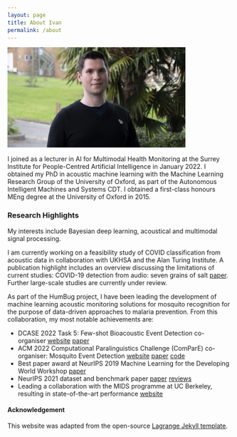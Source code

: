 ```yaml
---
layout: page
title: About Ivan
permalink: /about
---
```

<img src="/assets/img/Ivan_Kiskin_Mar2022_P1055544.JPG" alt="Ivan Kiskin at the University of Surrey"  width="400" 
     height="225">


I joined as a lecturer in AI for Multimodal Health Monitoring at the Surrey Institute for People-Centred Artificial Intelligence in January 2022. I obtained my PhD in acoustic machine learning with the Machine Learning Research Group of the University of Oxford, as part of the Autonomous Intelligent Machines and Systems CDT. I obtained a first-class honours MEng degree at the University of Oxford in 2015.
### Research Highlights

My interests include Bayesian deep learning, acoustical and multimodal signal processing.

I am currently working on a feasibility study of COVID classification from acoustic data in collaboration with UKHSA and the Alan Turing Institute. A publication highlight includes an overview discussing the limitations of current studies: COVID-19 detection from audio: seven grains of salt [paper](https://www.thelancet.com/journals/landig/article/PIIS2589-7500(21)00141-2/fulltext). Further large-scale studies are currently under review.

As part of the HumBug project, I have been leading the development of machine learning acoustic monitoring solutions for mosquito recognition for the purpose of data-driven approaches to malaria prevention. From this collaboration, my most notable achievements are:

* DCASE 2022 Task 5: Few-shot Bioacoustic Event Detection co-organiser [website](https://dcase.community/challenge2022/task-few-shot-bioacoustic-event-detection) [paper](https://arxiv.org/abs/2207.07911)
* ACM 2022 Computational Paralinguistics Challenge (ComParE) co-organiser: Mosquito Event Detection [website](http://www.compare.openaudio.eu/2022-2/) [paper](https://arxiv.org/abs/2205.06799) [code](https://github.com/EIHW/ComParE2022/tree/MOS-C)
* Best paper award at NeurIPS 2019 Machine Learning for the Developing World Workshop [paper](https://arxiv.org/abs/2001.04733)
* NeurIPS 2021 dataset and benchmark paper [paper](https://arxiv.org/abs/2110.07607) [reviews](https://openreview.net/forum?id=vhjsBtq9OxO)
* Leading a collaboration with the MIDS programme at UC Berkeley, resulting in state-of-the-art performance [website](https://groups.ischool.berkeley.edu/Project-VecNet/)




#### Acknowledgement

This website was adapted from the open-source [Lagrange Jekyll template](https://github.com/LeNPaul/Lagrange).

